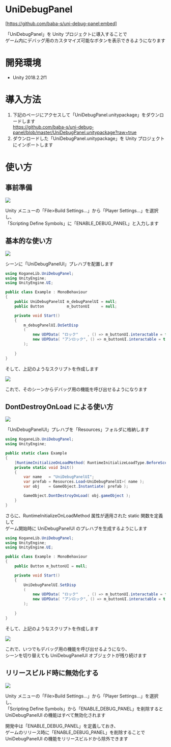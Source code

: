 # UniDebugPanel

[https://github.com/baba-s/uni-debug-panel:embed]

「UniDebugPanel」を Unity プロジェクトに導入することで  
ゲーム内にデバッグ用のカスタマイズ可能なボタンを表示できるようになります  

# 開発環境

- Unity 2018.2.2f1

# 導入方法

1. 下記のページにアクセスして「UniDebugPanel.unitypackage」をダウンロードします  
https://github.com/baba-s/uni-debug-panel/blob/master/UniDebugPanel.unitypackage?raw=true
2. ダウンロードした「UniDebugPanel.unitypackage」を Unity プロジェクトにインポートします  

# 使い方

## 事前準備

<img src="https://cdn-ak.f.st-hatena.com/images/fotolife/b/baba_s/20180805/20180805104628.png" />

Unity メニューの「File>Build Settings...」から「Player Settings...」を選択し、  
「Scripting Define Symbols」に「ENABLE_DEBUG_PANEL」と入力します  

## 基本的な使い方

<img src="https://cdn-ak.f.st-hatena.com/images/fotolife/b/baba_s/20180805/20180805104734.png" />

シーンに「UniDebugPanelUI」プレハブを配置します  

```cs
using KoganeLib.UniDebugPanel;
using UnityEngine;
using UnityEngine.UI;

public class Example : MonoBehaviour
{
    public UniDebugPanelUI m_debugPanelUI = null;
    public Button          m_buttonUI     = null;

    private void Start()
    {
        m_debugPanelUI.DoSetDisp
        (
            new UDPData( "ロック"    , () => m_buttonUI.interactable = false ),
            new UDPData( "アンロック", () => m_buttonUI.interactable = true  )
        );
        
    }
}
```

そして、上記のようなスクリプトを作成します  

<img src="https://cdn-ak.f.st-hatena.com/images/fotolife/b/baba_s/20180805/20180805105108.gif" />

これで、そのシーンからデバッグ用の機能を呼び出せるようになります  

## DontDestroyOnLoad による使い方

<img src="https://cdn-ak.f.st-hatena.com/images/fotolife/b/baba_s/20180805/20180805105623.png" />

「UniDebugPanelUI」プレハブを「Resources」フォルダに格納します  

```cs
using KoganeLib.UniDebugPanel;
using UnityEngine;

public static class Example
{
    [RuntimeInitializeOnLoadMethod( RuntimeInitializeLoadType.BeforeSceneLoad )]
    private static void Init()
    {
        var name   = "UniDebugPanelUI";
        var prefab = Resources.Load<UniDebugPanelUI>( name );
        var obj    = GameObject.Instantiate( prefab );

        GameObject.DontDestroyOnLoad( obj.gameObject );
    }
}
```

さらに、RuntimeInitializeOnLoadMethod 属性が適用された static 関数を定義して  
ゲーム開始時に UniDebugPanelUI のプレハブを生成するようにします  

```cs
using KoganeLib.UniDebugPanel;
using UnityEngine;
using UnityEngine.UI;

public class Example : MonoBehaviour
{
    public Button m_buttonUI = null;

    private void Start()
    {
        UniDebugPanelUI.SetDisp
        (
            new UDPData( "ロック"    , () => m_buttonUI.interactable = false ),
            new UDPData( "アンロック", () => m_buttonUI.interactable = true  )
        );
        
    }
}
```

そして、上記のようなスクリプトを作成します  

<img src="https://cdn-ak.f.st-hatena.com/images/fotolife/b/baba_s/20180805/20180805105836.gif" />

これで、いつでもデバッグ用の機能を呼び出せるようになり、  
シーンを切り替えても UniDebugPanelUI オブジェクトが残り続けます  

## リリースビルド時に無効化する

<img src="https://cdn-ak.f.st-hatena.com/images/fotolife/b/baba_s/20180805/20180805110417.png" />

Unity メニューの「File>Build Settings...」から「Player Settings...」を選択し、  
「Scripting Define Symbols」から「ENABLE_DEBUG_PANEL」を削除すると  
UniDebugPanelUI の機能はすべて無効化されます  

開発中は「ENABLE_DEBUG_PANEL」を定義しておき、  
ゲームのリリース時に「ENABLE_DEBUG_PANEL」を削除することで  
UniDebugPanelUI の機能をリリースビルドから除外できます  